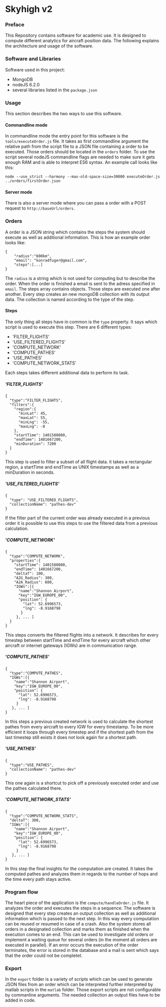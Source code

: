 # Skyhigh v2

### Preface

This Repository contains software for academic use. It is designed to compute different analytics for aircraft position data. The following explains the architecture and usage of the software.


### Software and Libraries

Software used in this project:
* MongoDB
* nodeJS 6.2.0
* several libraries listed in the `package.json`



### Usage

This section describes the two ways to use this software.

#### Commandline mode

In commandline mode the entry point for this software is the `tools/executeOrder.js` file. It takes as first commandline argument the relative path from the script file to a JSON file containing a order to be executed. Those orders should be located in the `orders` folder. To use the script several nodeJS commandline flags are needed to make sure it gets enough RAM and is able to interpret ES6 syntax. An example call looks like this:

`node --use_strict --harmony --max-old-space-size=30000 executeOrder.js ../orders/firstOrder.json`

#### Server mode

There is also a server mode where you can pass a order with a POST request to `http://baseUrl/orders`.


### Orders

A order is a JSON string which contains the steps the system should execute as well as additional information.
This is how an example order looks like:

```
{
    "radius":"600km",
    "email": "konradfuger@gmail.com",
    "steps":[...]
}
```

The `radius` is a string which is not used for computing but to describe the order. When the order is finished a email is sent to the adress specified in `email`. The steps array contains objects. Those steps are executed one after another. Every step creates an new mongoDB collection with its output data. The collection is named according to the type of the step.

#### Steps

The only thing all steps have in common is the `type` property. It says which script is used to execute this step. There are 6 different types:

* 'FILTER_FLIGHTS'
* 'USE_FILTERED_FLIGHTS'
* 'COMPUTE_NETWORK'
* 'COMPUTE_PATHES'
* 'USE_PATHES'
* 'COMPUTE_NETWORK_STATS'

Each steps takes different additional data to perform its task.

##### 'FILTER_FLIGHTS'

```
{
  "type":"FILTER_FLIGHTS",
  "filters":{
    "region":{
      "minLat": 45,
      "maxLat": 55,
      "minLng": -55,
      "maxLng": -8
    },
    "startTime": 1401580800,
    "endTime": 1401667200,
    "minDuration": 7200
  }
}
```
This step is used to filter a subset of all flight data. it takes a rectangular region, a startTime and endTime as UNIX timestamps as well as a minDuration in seconds.

##### 'USE_FILTERED_FLIGHTS'
```
{
  "type": "USE_FILTERED_FLIGHTS",
  "collectionName": "pathes-dev"
}
```

If the filter part of the current order was already executed in a previous order it is possible to use this steps to use the filtered data from a previous calculation.

##### 'COMPUTE_NETWORK'
```
{
  "type":"COMPUTE_NETWORK",
  "properties":{
    "startTime": 1401580800,
    "endTime": 1401667200,
    "deltaT": 100,
    "A2G_Radius": 300,
    "A2A_Radius": 600, 
    "IGWs":[{
      "name":"Shannon Airport",
      "key":"IGW_EUROPE_00",
      "position": {
        "lat": 52.6996573,
        "lng": -8.9168798
       }
     }, ... ]
  }
}
```

This steps converts the filtered flights into a network. It describes for every timestep between startTime and endTime for every aircraft which other aircraft or internet gateways (IGWs) are in communication range.

##### 'COMPUTE_PATHES'
```
{
  "type":"COMPUTE_PATHES",
  "IGWs":[{
    "name":"Shannon Airport",
    "key":"IGW_EUROPE_00",
    "position": {
      "lat": 52.6996573,
      "lng": -8.9168798
     }
   }, ... ]
}
```

In this steps a previous created network is used to calculate the shortest pathes from every aircraft to every IGW for every timestamp. To be more efficient it loops through every timestep and if the shortest path from the last timestep still exists it does not look again for a shortest path.

##### 'USE_PATHES'
```
{
  "type":"USE_PATHES",
  "collectionName": "pathes-dev"
}
```

This one again is a shortcut to pick off a previously executed order and use the pathes calculated there.

##### 'COMPUTE_NETWORK_STATS'
```
{
  "type":"COMPUTE_NETWORK_STATS",
  "deltaT": 300,
  "IGWs":[{
    "name":"Shannon Airport",
    "key":"IGW_EUROPE_00",
    "position": {
      "lat": 52.6996573,
      "lng": -8.9168798
     }
   }, ... ]
}
```

In this step the final insights for the computation are created. It takes the computed pathes and analyzes them in regards to the number of hops and the time every path stays active.


### Program flow

The heart piece of the application is the `compute/handleOrder.js` file. It analyzes the order and executes the steps in a sequence. The software is designed that every step creates an output collection as well as additional information which is passed to the next step. In this way every computation can be reused or resumed in case of a crash. Also the system stores all orders in a designated collection and marks them as finished when the execution comes to an end. This can be used to investigate old orders or implement a waiting queue for several orders (in the moment all orders are executed in parallel). If an error occurs the execution of the order terminates, the error is stored in the database and a mail is sent which says that the order could not be completet.


### Export

In the `export` folder is a variety of scripts which can be used to generate JSON files from an order which can be interpreted further interpreted by matlab scripts in the `matlab` folder. Those export scripts are not configurable by commanline arguments. The needed collection an output files have to be added in code. 
